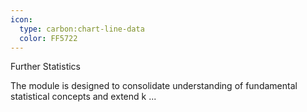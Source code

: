 ```yaml
---
icon:
  type: carbon:chart-line-data
  color: FF5722
---
```


Further Statistics

The module is designed to consolidate understanding of fundamental statistical concepts and extend k ... 

